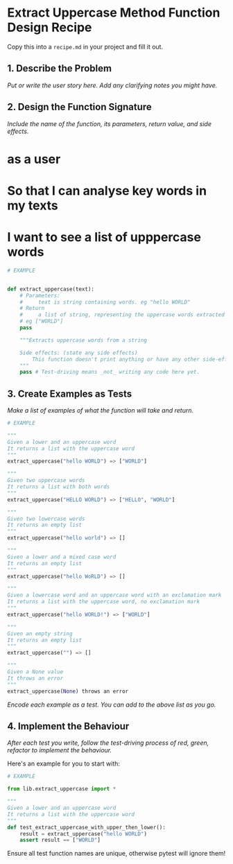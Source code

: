 # Extract Uppercase Method Function Design Recipe

Copy this into a `recipe.md` in your project and fill it out.

## 1. Describe the Problem

_Put or write the user story here. Add any clarifying notes you might have._

## 2. Design the Function Signature

_Include the name of the function, its parameters, return value, and side effects._

# as a user 
# So that I can analyse key words in my texts
# I want to see a list of upppercase words 


```python
# EXAMPLE


def extract_uppercase(text):
    # Parameters:
    #     text is string containing words. eg "hello WORLD"
    # Return
    #     a list of string, representing the uppercase words extracted 
    # eg ["WORLD"]
    pass 

    """Extracts uppercase words from a string

    Side effects: (state any side effects)
        This function doesn't print anything or have any other side-effects
    """
    pass # Test-driving means _not_ writing any code here yet.
```

## 3. Create Examples as Tests

_Make a list of examples of what the function will take and return._

```python
# EXAMPLE

"""
Given a lower and an uppercase word
It returns a list with the uppercase word
"""
extract_uppercase("hello WORLD") => ["WORLD"]

"""
Given two uppercase words
It returns a list with both words
"""
extract_uppercase("HELLO WORLD") => ["HELLO", "WORLD"]

"""
Given two lowercase words
It returns an empty list
"""
extract_uppercase("hello world") => []

"""
Given a lower and a mixed case word
It returns an empty list
"""
extract_uppercase("hello WoRLD") => []

"""
Given a lowercase word and an uppercase word with an exclamation mark
It returns a list with the uppercase word, no exclamation mark
"""
extract_uppercase("hello WORLD!") => ["WORLD"]

"""
Given an empty string
It returns an empty list
"""
extract_uppercase("") => []

"""
Given a None value
It throws an error
"""
extract_uppercase(None) throws an error
```

_Encode each example as a test. You can add to the above list as you go._

## 4. Implement the Behaviour

_After each test you write, follow the test-driving process of red, green, refactor to implement the behaviour._

Here's an example for you to start with:

```python
# EXAMPLE

from lib.extract_uppercase import *

"""
Given a lower and an uppercase word
It returns a list with the uppercase word
"""
def test_extract_uppercase_with_upper_then_lower():
    result = extract_uppercase("hello WORLD")
    assert result == ["WORLD"]
```

Ensure all test function names are unique, otherwise pytest will ignore them!
